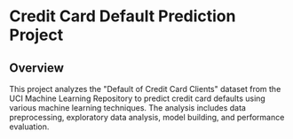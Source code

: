 # Credit Card Default Prediction Project

## Overview

This project analyzes the "Default of Credit Card Clients" dataset from the UCI Machine Learning Repository to predict credit card defaults using various machine learning techniques. The analysis includes data preprocessing, exploratory data analysis, model building, and performance evaluation.
